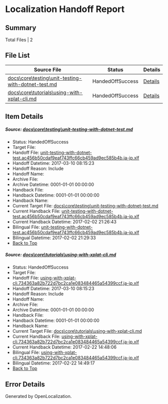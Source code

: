# <a name='report-top'></a> Localization Handoff Report

## Summary
 Total Files | 2

## File List
 Source File | Status | Details 
 ----------- | ------ | ------- 
 [docs\core\testing\unit-testing-with-dotnet-test.md](https://github.com/dotnet/docs/blob/29f283db1876a91ccde27690a7b4320f369f160b/docs/core/testing/unit-testing-with-dotnet-test.md) | HandedOffSuccess | [Details](#0c6c92c84966eb576b755a29ff559d4871918e5064)
 [docs\core\tutorials\using-with-xplat-cli.md](https://github.com/dotnet/docs/blob/29f283db1876a91ccde27690a7b4320f369f160b/docs/core/tutorials/using-with-xplat-cli.md) | HandedOffSuccess | [Details](#db4cfed7e55e875b3f3aaf80b84c8b36b3a01784115)

## Item Details
##### <a name='0c6c92c84966eb576b755a29ff559d4871918e5064'></a> Source: [docs\core\testing\unit-testing-with-dotnet-test.md](https://github.com/dotnet/docs/blob/29f283db1876a91ccde27690a7b4320f369f160b/docs/core/testing/unit-testing-with-dotnet-test.md)
* Status: HandedOffSuccess
* Target File: 
* Handoff File: [unit-testing-with-dotnet-test.ac456b50cdaf9eaf743ffc66cb459ad9ec585b4b.ja-jp.xlf](https://github.com/dotnet/docs.handoff/blob/fa3a999a7d05b5eaf4bf29d3eefdacfb28d045b1/ol-handoff/dotnet/docs.ja-jp/master/dotnet-core/unit-testing-with-dotnet-test.ac456b50cdaf9eaf743ffc66cb459ad9ec585b4b.ja-jp.xlf)
* Handoff Datetime: 2017-03-10 08:15:23
* Handoff Reason: Include
* Handoff Name: 
* Archive File: 
* Archive Datetime: 0001-01-01 00:00:00
* Handback File: 
* Handback Datetime: 0001-01-01 00:00:00
* Handback Name: 
* Current Target File: [docs\core\testing\unit-testing-with-dotnet-test.md](https://github.com/dotnet/docs.ja-jp/blob/d12ef71aeb96760793b1905b11ca6970e99ec0e2/docs/core/testing/unit-testing-with-dotnet-test.md)
* Current Handback File: [unit-testing-with-dotnet-test.ac456b50cdaf9eaf743ffc66cb459ad9ec585b4b.ja-jp.xlf](https://github.com/dotnet/docs.handback/blob/46f662cc185843cb5acb0f57571b70e028186bb1/ol-handback/dotnet/docs.ja-jp/master/dotnet-core/unit-testing-with-dotnet-test.ac456b50cdaf9eaf743ffc66cb459ad9ec585b4b.ja-jp.xlf)
* Current Handback Datetime: 2017-02-02 21:26:43
* Bilingual File: [unit-testing-with-dotnet-test.ac456b50cdaf9eaf743ffc66cb459ad9ec585b4b.ja-jp.xlf](https://github.com/dotnet/docs.handback/blob/46f662cc185843cb5acb0f57571b70e028186bb1/ol-handback/dotnet/docs.ja-jp/master/dotnet-core/unit-testing-with-dotnet-test.ac456b50cdaf9eaf743ffc66cb459ad9ec585b4b.ja-jp.xlf)
* Bilingual Datetime: 2017-02-02 21:29:33
* [Back to Top](#report-top)

##### <a name='db4cfed7e55e875b3f3aaf80b84c8b36b3a01784115'></a> Source: [docs\core\tutorials\using-with-xplat-cli.md](https://github.com/dotnet/docs/blob/29f283db1876a91ccde27690a7b4320f369f160b/docs/core/tutorials/using-with-xplat-cli.md)
* Status: HandedOffSuccess
* Target File: 
* Handoff File: [using-with-xplat-cli.734363a82b722d7bc2ca1e083484465a54399ccf.ja-jp.xlf](https://github.com/dotnet/docs.handoff/blob/fa3a999a7d05b5eaf4bf29d3eefdacfb28d045b1/ol-handoff/dotnet/docs.ja-jp/master/dotnet-core/using-with-xplat-cli.734363a82b722d7bc2ca1e083484465a54399ccf.ja-jp.xlf)
* Handoff Datetime: 2017-03-10 08:15:23
* Handoff Reason: Include
* Handoff Name: 
* Archive File: 
* Archive Datetime: 0001-01-01 00:00:00
* Handback File: 
* Handback Datetime: 0001-01-01 00:00:00
* Handback Name: 
* Current Target File: [docs\core\tutorials\using-with-xplat-cli.md](https://github.com/dotnet/docs.ja-jp/blob/9c4edfc12c0e8736b3a3f1d95b7a6984d9323e9e/docs/core/tutorials/using-with-xplat-cli.md)
* Current Handback File: [using-with-xplat-cli.734363a82b722d7bc2ca1e083484465a54399ccf.ja-jp.xlf](https://github.com/dotnet/docs.handback/blob/d27f02277fcca7b4529ceb46825a84cd289521a9/ol-handback/dotnet/docs.ja-jp/master/dotnet-core/using-with-xplat-cli.734363a82b722d7bc2ca1e083484465a54399ccf.ja-jp.xlf)
* Current Handback Datetime: 2017-02-22 14:48:06
* Bilingual File: [using-with-xplat-cli.734363a82b722d7bc2ca1e083484465a54399ccf.ja-jp.xlf](https://github.com/dotnet/docs.handback/blob/d27f02277fcca7b4529ceb46825a84cd289521a9/ol-handback/dotnet/docs.ja-jp/master/dotnet-core/using-with-xplat-cli.734363a82b722d7bc2ca1e083484465a54399ccf.ja-jp.xlf)
* Bilingual Datetime: 2017-02-22 14:49:17
* [Back to Top](#report-top)


## Error Details

Generated by OpenLocalization.
